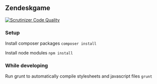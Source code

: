 ## Zendeskgame

[![Scrutinizer Code Quality](https://scrutinizer-ci.com/g/michielrensen/zendeskgame/badges/quality-score.png?b=master)](https://scrutinizer-ci.com/g/michielrensen/zendeskgame/?branch=master)

### Setup

Install composer packages
```composer install```

Install node modules
```npm install```

### While developing

Run grunt to automatically compile stylesheets and javascript files
```grunt```

